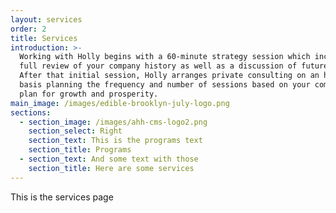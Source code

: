 ```yaml
---
layout: services
order: 2
title: Services
introduction: >-
  Working with Holly begins with a 60-minute strategy session which includes a
  full review of your company history as well as a discussion of future goals. 
  After that initial session, Holly arranges private consulting on an hourly
  basis planning the frequency and number of sessions based on your company’s
  plan for growth and prosperity.
main_image: /images/edible-brooklyn-july-logo.png
sections:
  - section_image: /images/ahh-cms-logo2.png
    section_select: Right
    section_text: This is the programs text
    section_title: Programs
  - section_text: And some text with those
    section_title: Here are some services
---
```

This is the services page


